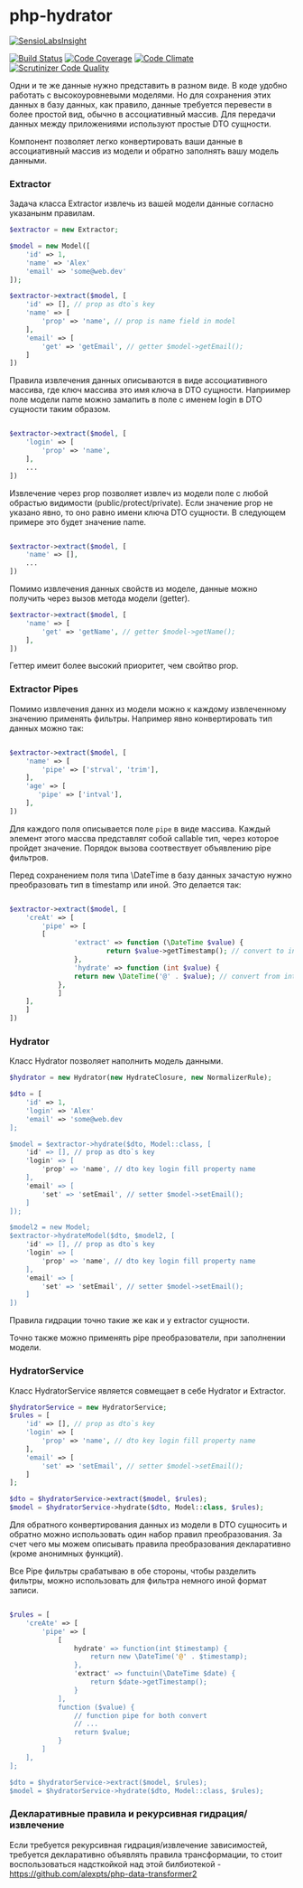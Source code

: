 # php-hydrator

[![SensioLabsInsight](https://insight.sensiolabs.com/projects/de0407d9-12fe-4d3d-a688-9b29b10a0e46/big.png)](https://insight.sensiolabs.com/projects/de0407d9-12fe-4d3d-a688-9b29b10a0e46)

[![Build Status](https://travis-ci.org/alexpts/php-hydrator.svg?branch=master)](https://travis-ci.org/alexpts/php-hydrator)
[![Code Coverage](https://scrutinizer-ci.com/g/alexpts/php-hydrator/badges/coverage.png?b=master)](https://scrutinizer-ci.com/g/alexpts/php-hydrator/?branch=master)
[![Code Climate](https://codeclimate.com/github/alexpts/php-hydrator/badges/gpa.svg)](https://codeclimate.com/github/alexpts/php-hydrator)
[![Scrutinizer Code Quality](https://scrutinizer-ci.com/g/alexpts/php-hydrator/badges/quality-score.png?b=master)](https://scrutinizer-ci.com/g/alexpts/php-hydrator/?branch=master)


Одни и те же данные нужно представить в разном виде. В коде удобно работать с высокоуровневыми моделями. Но для сохранения этих данных в базу данных, как правило, данные требуется перевести в более простой вид, обычно в ассоциативный массив. Для передачи данных между приложениями используют простые DTO сущности.

Компонент позволяет легко конвертировать ваши данные в ассоциативный массив из модели и обратно заполнять вашу модель данными.

### Extractor
Задача класса Extractor извлечь из вашей модели данные согласно указанынм правилам.

```php
$extractor = new Extractor;

$model = new Model([
    'id' => 1,
    'name' => 'Alex'
    'email' => 'some@web.dev'
]);

$extractor->extract($model, [
    'id' => [], // prop as dto`s key 
    'name' => [
        'prop' => 'name', // prop is name field in model
    ],
    'email' => [
        'get' => 'getEmail', // getter $model->getEmail();
    ]
])
```

Правила извлечения данных описываются в виде ассоциативного массива, где ключ массива это имя ключа в DTO сущности.
Наприимер поле модели name можно замапить в поле с именем login в DTO сущности таким образом.

```php

$extractor->extract($model, [
    'login' => [
        'prop' => 'name',
    ],
    ...
])
```

Извлечение через prop позволяет извлеч из модели поле с любой обрастью видимости (public/protect/private).
Если значение prop не указано явно, то оно равно имени ключа DTO сущности. В следующем примере это будет значение name.
```php

$extractor->extract($model, [
    'name' => [],
    ...
])
```

Помимо извлечения данных свойств из моделе, данные можно получить через вызов метода модели (getter).
```php
$extractor->extract($model, [
    'name' => [
        'get' => 'getName', // getter $model->getName();
    ],
])
```

Геттер имеит более высокий приоритет, чем свойтво prop.

### Extractor Pipes
Помимо извлечения даннх из модели можно к каждому извлеченному значению применять фильтры.
Например явно конвертировать тип данных можно так:

```php

$extractor->extract($model, [
    'name' => [
        'pipe' => ['strval', 'trim'],
    ],
    'age' => [
       'pipe' => ['intval'],
    ],
])
```

Для каждого поля описывается поле `pipe` в виде массива. Каждый элемент этого массва представлят собой callable тип, через которое пройдет значение.
Порядок вызова соотвествует объявлению pipe фильтров.

Перед сохранением поля типа \DateTime в базу данных зачастую нужно преобразовать тип в timestamp или иной. Это делается так:
```php

$extractor->extract($model, [
    'creAt' => [
        'pipe' => [
		[
        		'extract' => function (\DateTime $value) {
            			return $value->getTimestamp(); // convert to int
        		},
        		'hydrate' => function (int $value) {
				return new \DateTime('@' . $value); // convert from int
			},
        	]
	],
    ]
])
```

### Hydrator
Класс Hydrator позволяет наполнить модель данными.


```php
$hydrator = new Hydrator(new HydrateClosure, new NormalizerRule);

$dto = [
    'id' => 1,
    'login' => 'Alex'
    'email' => 'some@web.dev
];

$model = $extractor->hydrate($dto, Model::class, [
    'id' => [], // prop as dto`s key 
    'login' => [
        'prop' => 'name', // dto key login fill property name
    ],
    'email' => [
        'set' => 'setEmail', // setter $model->setEmail();
    ]
]);

$model2 = new Model;
$extractor->hydrateModel($dto, $model2, [
    'id' => [], // prop as dto`s key 
    'login' => [
        'prop' => 'name', // dto key login fill property name
    ],
    'email' => [
        'set' => 'setEmail', // setter $model->setEmail();
    ]
])
```

Правила гидрации точно такие же как и у extractor сущности.

Точно также можно применять pipe преобразователи, при заполнении модели.

### HydratorService

Класс HydratorService является совмещает в себе Hydrator и Extractor.

```php
$hydratorService = new HydratorService;
$rules = [
    'id' => [], // prop as dto`s key
    'login' => [
        'prop' => 'name', // dto key login fill property name
    ],
    'email' => [
        'set' => 'setEmail', // setter $model->setEmail();
    ]
];

$dto = $hydratorService->extract($model, $rules);
$model = $hydratorService->hydrate($dto, Model::class, $rules);
```

Для обратного конвертирования данных из модели в DTO сущносить и обратно можно использовать один набор правил преобразования.
За счет чего мы можем описывать правила преобразования декларативно (кроме анонимных функций).

Все Pipe фильтры срабатываю в обе стороны, чтобы разделить фильтры, можно использовать для фильтра немного иной формат записи.
```php

$rules = [
    'creAte' => [
        'pipe' => [
            [
                hydrate' => function(int $timestamp) {
                    return new \DateTime('@' . $timestamp);
                },
                'extract' => functuin(\DateTime $date) {
                    return $date->getTimestamp();
                }
            ],
            function ($value) {
                // function pipe for both convert
                // ...
                return $value;
            }
        ]
    ],
];

$dto = $hydratorService->extract($model, $rules);
$model = $hydratorService->hydrate($dto, Model::class, $rules);

```

### Декларативные правила и рекурсивная гидрация/извлечение

Если требуется рекурсивная гидрация/извлечение зависимостей, требуется декларативно объявлять правила трансформации,
то стоит воспользоваться надсткойкой над этой билбиотекой - https://github.com/alexpts/php-data-transformer2
